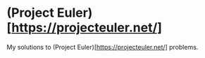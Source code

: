# (Project Euler)[https://projecteuler.net/]

My solutions to (Project Euler)[https://projecteuler.net/] problems.
